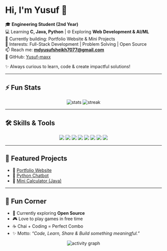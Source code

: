 # Hi, I'm Yusuf 👋

🎓 **Engineering Student (2nd Year)**  
💻 Learning **C, Java, Python** | 🌐 Exploring **Web Development & AI/ML**  
🚀 Currently building: Portfolio Website & Mini Projects  
📌 Interests: Full-Stack Development | Problem Solving | Open Source  
📫 Reach me: **mdyusufsheikh7077@gmail.com**  
🔗 GitHub: [Yusuf-maxx](https://github.com/Yusuf-maxx)  

✨ Always curious to learn, code & create impactful solutions!

---

## ⚡ Fun Stats
<p align="center">
  <img src="https://github-readme-stats.vercel.app/api?username=Yusuf-maxx&show_icons=true&theme=radical" alt="stats" />
  <img src="https://github-readme-streak-stats-eight.vercel.app?user=Yusuf-maxx&theme=radical" alt="streak"/>
</p>

---

## 🛠️ Skills & Tools
<p align="center">
  <img src="https://img.shields.io/badge/C-00599C?style=for-the-badge&logo=c&logoColor=white" />
  <img src="https://img.shields.io/badge/Java-ED8B00?style=for-the-badge&logo=java&logoColor=white" />
  <img src="https://img.shields.io/badge/Python-3776AB?style=for-the-badge&logo=python&logoColor=white" />
  <img src="https://img.shields.io/badge/HTML5-E34F26?style=for-the-badge&logo=html5&logoColor=white" />
  <img src="https://img.shields.io/badge/CSS3-1572B6?style=for-the-badge&logo=css3&logoColor=white" />
  <img src="https://img.shields.io/badge/JavaScript-F7DF1E?style=for-the-badge&logo=javascript&logoColor=black" />
  <img src="https://img.shields.io/badge/Git-F05032?style=for-the-badge&logo=git&logoColor=white" />
  <img src="https://img.shields.io/badge/GitHub-181717?style=for-the-badge&logo=github&logoColor=white" />
</p>

---

## 📂 Featured Projects
- 🌟 [Portfolio Website](https://yusuf-maxx.github.io/portfolio/)  
- 🤖 [Python Chatbot](#)  
- 🧮 [Mini Calculator (Java)](#)  

---

## 🎉 Fun Corner
- 🔭 Currently exploring **Open Source**  
- 🎮 Love to play games in free time  
- ☕ Chai + Coding = Perfect Combo  
- ✨ Motto: *“Code, Learn, Share & Build something meaningful.”*  

<p align="center">
  <img src="https://github-readme-activity-graph.vercel.app/graph?username=Yusuf-maxx&theme=react-dark" alt="activity graph"/>
</p>
